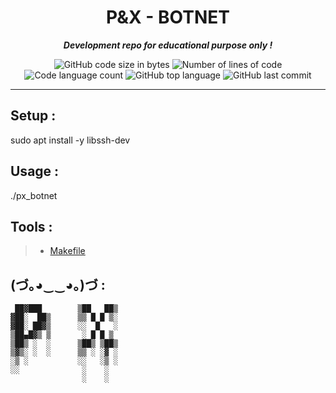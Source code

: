 <h1 align="center">
	P&X - BOTNET
</h1>

<p align="center">
	<b><i>Development repo for educational purpose only !</i></b><br>
</p>

<p align="center">
	<img alt="GitHub code size in bytes" src="https://img.shields.io/github/languages/code-size/PandeoF1/42-cub3d?color=blueviolet" />
	<img alt="Number of lines of code" src="https://img.shields.io/tokei/lines/github/PandeoF1/42-cub3d?color=blueviolet" />
	<img alt="Code language count" src="https://img.shields.io/github/languages/count/PandeoF1/42-cub3d?color=blue" />
	<img alt="GitHub top language" src="https://img.shields.io/github/languages/top/PandeoF1/42-cub3d?color=blue" />
	<img alt="GitHub last commit" src="https://img.shields.io/github/last-commit/PandeoF1/42-cub3d?color=brightgreen" />
</p>

---
## Setup :

sudo apt install -y libssh-dev

## Usage :
./px_botnet


## Tools :
 > - [Makefile](https://github.com/PandeoF1/makefile) <br />

## (づ｡◕‿‿◕｡)づ :
```
 ██▓███        ▒██   ██▒
▓██░  ██▒      ▒▒ █ █ ▒░
▓██░ ██▓▒      ░░  █   ░
▒██▄█▓▒ ▒       ░ █ █ ▒ 
▒██▒ ░  ░      ▒██▒ ▒██▒
▒▓▒░ ░  ░      ▒▒ ░ ░▓ ░
░▒ ░           ░░   ░▒ ░
░░              ░    ░  
                ░    ░  
```
